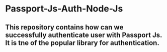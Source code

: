 # Passport-Js-Auth-Node-Js

## This repository contains how can we successfully authenticate user with Passport Js. It is tne of the popular library for authentication.

